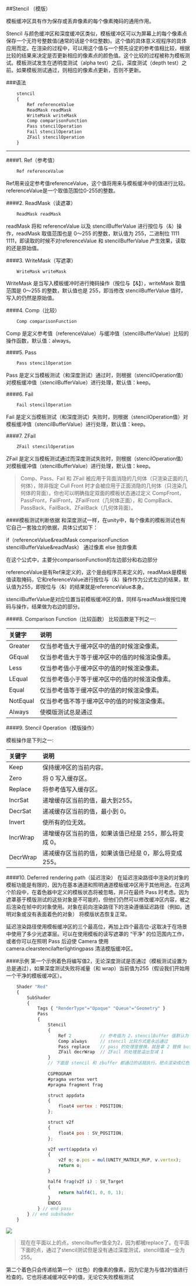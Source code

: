 ##Stencil （模版）

模板缓冲区具有作为保存或丢弃像素的每个像素掩码的通用作用。

Stencil 与颜色缓冲区和深度缓冲区类似，模板缓冲区可以为屏幕上的每个像素点保存一个无符号整数值(通常的话是个8位整数)。这个值的具体意义视程序的具体应用而定。在渲染的过程中，可以用这个值与一个预先设定的参考值相比较，根据比较的结果来决定是否更新相应的像素点的颜色值。这个比较的过程被称为模板测试。模板测试发生在透明度测试（alpha test）之后，深度测试（depth test）之前。如果模板测试通过，则相应的像素点更新，否则不更新。



###语法

```javascript
    stencil 
    {
        Ref referenceValue
        ReadMask readMask
        WriteMask writeMask
        Comp comparisonFunction
        Pass stencilOperation
        Fail stencilOperation
        ZFail stencilOperation
    }
```

---

####1. Ref（参考值）
```javascript
    Ref referenceValue
```

Ref用来设定参考值referenceValue，这个值将用来与模板缓冲中的值进行比较。referenceValue是一个取值范围位0-255的整数。


####2. ReadMask（读遮罩）
```javascript
    ReadMask readMask
```

readMask 将和 referenceValue 以及 stencilBufferValue 进行按位与（&）操作，readMask 取值范围也是 0～255 的整数，默认值为 255，二进制位 1111 1111，即读取的时候不对referenceValue 和 stencilBufferValue 产生效果，读取的还是原始值。


####3. WriteMask（写遮罩）
```javascript
    WriteMask writeMask
```
WriteMask 是当写入模板缓冲时进行掩码操作（按位与【&】），writeMask 取值范围是 0～255 的整数，默认值也是 255，即当修改 stencilBufferValue 值时，写入的仍然是原始值。



####4. Comp（比较）
```javascript
    Comp comparisonFunction
```
Comp 是定义参考值（referenceValue）与缓冲值（stencilBufferValue）比较的操作函数，默认值：always。



####5. Pass
```javascript
    Pass stencilOperation
```
Pass 是定义当模板测试（和深度测试）通过时，则根据（stencilOperation值）对模板缓冲值（stencilBufferValue）进行处理，默认值：keep。



####6. Fail
```javascript
    Fail stencilOperation
```
Fail 是定义当模板测试（和深度测试）失败时，则根据（stencilOperation值）对模板缓冲值（stencilBufferValue）进行处理，默认值：keep。

####7. ZFail
```javascript
    ZFail stencilOperation
```
ZFail 是定义当模板测试通过而深度测试失败时，则根据（stencilOperation值）对模板缓冲值（stencilBufferValue）进行处理，默认值：keep。

>Comp、Pass、Fail 和 ZFail 被应用于背面消隐的几何体（只渲染正面的几何体），除非指定 Cull Front 时才会被应用于正面消隐的几何体（只渲染几何体的背面）。你也可以明确指定双面的模板状态通过定义 CompFront，PassFront，FailFront，ZFailFront（几何体正面），和 CompBack、PassBack、FailBack、ZFailBack（几何体背面）。

####模板测试判断依据
和深度测试一样，在unity中，每个像素的模板测试也有它自己一套独立的依据，具体公式如下：

if（referenceValue&readMask comparisonFunction stencilBufferValue&readMask）
通过像素
else
抛弃像素

在这个公式中，主要分comparisonFunction的左边部分和右边部分

referenceValue是有Ref来定义的，这个是由程序员来定义的，readMask是模板值读取掩码，它和referenceValue进行按位与（&）操作作为公式左边的结果，默认值为255，即按位与（&）的结果就是referenceValue本身。

stencilBufferValue是对应位置当前模板缓冲区的值，同样与readMask做按位掩码与操作，结果做为右边的部分。



####8. Comparison Function（比较函数）
比较函数是下列之一:

|关键字|说明|
|:--|:--|
|Greater|仅当参考值大于缓冲区中的值的时候渲染像素。|
|GEqual|仅当参考值大于等于缓冲区中的值的时候渲染像素。|
|Less|仅当参考值小于缓冲区中的值的时候渲染像素。|
|LEqual|仅当参考值小于等于缓冲区中的值的时候渲染像素。|
|Equal|仅当参考值等于缓冲区中的值的时候渲染像素。|
|NotEqual|仅当参考值不等于缓冲区中的值的时候渲染像素。|
|Always|使模版测试总是通过|


####9. Stencil Operation（模版操作）

模板操作是下列之一:

|关键字|说明|
|:--|:--|
|Keep|保持缓冲区的当前内容。|
|Zero|将 0 写入缓存区。|
|Replace|将参考值写入缓存区。|
|IncrSat|递增缓存区当前的值，最大到255。|
|DecrSat|递减缓存区当前的值，最小到 0。|
|Invert|使所有的位无效。|
|IncrWrap|递增缓存区当前的值，如果该值已经是 255，那么将变成 0。|
|DecrWrap|递减缓存区当前的值，如果该值已经是 0，那么将变成 255。|


####10. Deferred rendering path（延迟渲染）
在延迟渲染路径中渲染的对象的模板功能是有限的，因为在基本通道和照明通道模板缓冲区用于其他用途。在这两个阶段中，在着色器中定义的模板状态将被忽略，并只在最终 Pass 时考虑。因为遮罩基于模版测试的这些对象是不可能的，但他们仍然可以修改缓冲区内容，被之后渲染在帧中的对象使用。对象在前向渲染路径下的渲染遵循延迟路径（例如，透明对象或没有表面着色的对象） 将模版状态恢复正常。

延迟渲染路径使用模板缓冲区的三个最高位，再加上四个最高位-这取决于在场景中使用了多少光遮罩层。可以在使用模板的读写遮罩的 “干净” 的位范围内工作，或者你可以在照明 Pass 后迫使 Camera 使用 camera.clearstencilafterlightingpass 清洁模版缓冲区。

####示例
第一个示例着色将编写值2，无论深度测试是否通过（模板测试设置为总是通过），如果深度测试失败将减量（和 wrap）当前值为255（假设我们开始用一个干净的模板缓冲区）。

```javascript
    Shader "Red" 
    { 
        SubShader 
        { 
            Tags { "RenderType"="Opaque" "Queue"="Geometry" }  
            Pass 
            { 
                Stencil 
                { 
                    Ref 2           // 参考值为 2，stencilBuffer 值默认为 0 
                    Comp always     // stencil 比较方式是永远通过 
                    Pass replace    // pass 的处理是替换，就是拿 2 替换 buffer 的值 
                    ZFail decrWrap  // ZFail 的处理是溢出型减 1 
                }   
                // 下面是 stencil 和 zbuffer 都通过的话就执行。把点渲染成红色。
  
                CGPROGRAM 
                #pragma vertex vert 
                #pragma fragment frag  

                struct appdata 
                { 
                    float4 vertex : POSITION; 
                };  

                struct v2f 
                { 
                    float4 pos : SV_POSITION; 
                };  

                v2f vert(appdata v) 
                { 
                    v2f o; o.pos = mul(UNITY_MATRIX_MVP, v.vertex); 
                    return o; 
                }  

                half4 frag(v2f i) : SV_Target 
                { 
                    return half4(1, 0, 0, 1); 
                } 
                ENDCG 
            } // end pass
        } // end subshader
    } 
```

![](/assets/stencil_red.png)
>现在在平面以上的点，stencilbuffer值全为2，因为都被replace了。在平面下面的点，通过了stencil测试但是没有通过深度测试，stencil值减一全为255。


第二个着色只会传递给第一个（红色）的像素的像素，因为它是为与值2的值进行检查的。它也将递减缓冲区中的值，无论它失败模板测试


